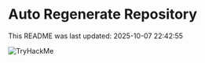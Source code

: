 # Auto Regenerate Repository

This README was last updated: 2025-10-07 22:42:55

 ![TryHackMe](https://tryhackme.com/badge/533634)